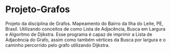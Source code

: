 # Projeto-Grafos
Projeto da disciplina de Grafos. Mapeamento do Bairro da Ilha do Leite, PE, Brasil. Utilizando conceitos de como Lista de Adjacência, Busca em Largura e Algorítmo de Djikstra. 
Esse programa é capaz de imprimir a Lista de Adjacência do Grafo, assim como também vértices da Busca por largura e o caminho percorrido pelo grafo utilizando Dijkstra.
